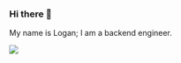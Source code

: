 ### Hi there 👋

My name is Logan; I am a backend engineer.

![](https://komarev.com/ghpvc/?username=lgaan)
